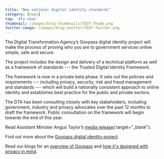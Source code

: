```yaml
---
title: "New national digital identity standards"
category: [news]
tag: 'dta news'
thumbnail: /images/blog-thumbnails/TDIF-Thumb.png
twitter-image: /images/blog-twitter/TDIF-Twitter.png
---
```


The Digital Transformation Agency’s Govpass digital identity project will make the process of proving who you are to government services online simple, safe and secure. 

The project includes the design and delivery of a technical platform as well as a framework of standards --- the Trusted Digital Identity Framework.

The framework is now in a private beta phase.  It sets out the policies and requirements --- including privacy, security, risk and fraud management and standards --- which will build a nationally consistent approach to online identity and establishes best practice for the public and private sectors. 

The DTA has been consulting closely with key stakeholders, including government, industry and privacy advocates over the past 12 months to draft the framework. Public consultation on the framework will begin towards the end of this year.

Read Assistant Minister Angus Taylor’s [media release](https://ministers.pmc.gov.au/taylor/2017/national-standards-support-government-digital-id){:target="_blank"}.

Find out more about the [Govpass digital identity project](https://www.dta.gov.au/what-we-do/platforms/govpass/).

Read our blogs for an [overview of Govpass](https://www.dta.gov.au/blog/govpass/) and [how it's designed with privacy in mind](https://www.dta.gov.au/blog/govpass-privacy-by-design/).
